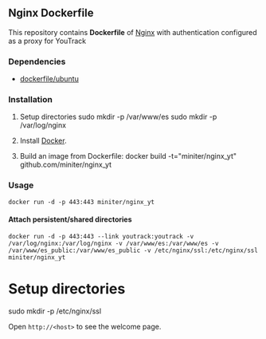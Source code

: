 ## Nginx Dockerfile


This repository contains **Dockerfile** of [Nginx](http://nginx.org/) with authentication
configured as a proxy for YouTrack


### Dependencies

* [dockerfile/ubuntu](http://dockerfile.github.io/#/ubuntu)


### Installation

1. Setup directories
  sudo mkdir -p /var/www/es
  sudo mkdir -p /var/log/nginx

2. Install [Docker](https://www.docker.io/).

3. Build an image from Dockerfile:
  docker build -t="miniter/nginx_yt" github.com/miniter/nginx_yt


### Usage

    docker run -d -p 443:443 miniter/nginx_yt

#### Attach persistent/shared directories

    docker run -d -p 443:443 --link youtrack:youtrack -v /var/log/nginx:/var/log/nginx -v /var/www/es:/var/www/es -v /var/www/es_public:/var/www/es_public -v /etc/nginx/ssl:/etc/nginx/ssl miniter/nginx_yt

# Setup directories
  sudo mkdir -p /etc/nginx/ssl

Open `http://<host>` to see the welcome page.


